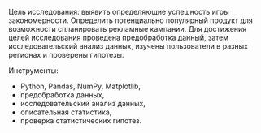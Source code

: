 Цель исследования: выявить определяющие успешность игры закономерности. Определить потенциально популярный продукт для возможности спланировать рекламные кампании. Для достижения целей исследования проведена предобработка данный, затем исследовательский анализ данных, изучены пользователи в разных регионах и проверены гипотезы.	

Инструменты:
- Python, Pandas, NumPy, Matplotlib,
- предобработка данных,
- исследовательский анализ данных,
- описательная статистика,
- проверка статистических гипотез.
